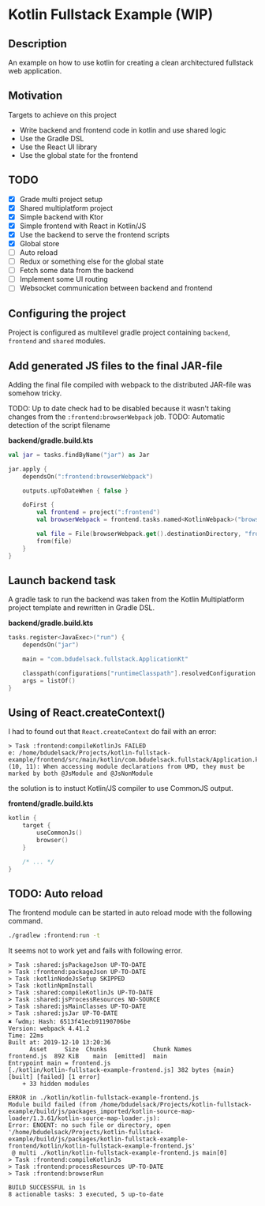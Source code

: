 # Kotlin Fullstack Example (WIP)

## Description

An example on how to use kotlin for creating a clean architectured fullstack web application.

## Motivation

Targets to achieve on this project

* Write backend and frontend code in kotlin and use shared logic
* Use the Gradle DSL
* Use the React UI library
* Use the global state for the frontend

## TODO

- [x] Grade multi project setup
- [x] Shared multiplatform project
- [x] Simple backend with Ktor
- [x] Simple frontend with React in Kotlin/JS
- [x] Use the backend to serve the frontend scripts
- [x] Global store
- [ ] Auto reload
- [ ] Redux or something else for the global state
- [ ] Fetch some data from the backend
- [ ] Implement some UI routing
- [ ] Websocket communication between backend and frontend

## Configuring the project

Project is configured as multilevel gradle project containing `backend`, `frontend` and `shared` modules.

## Add generated JS files to the final JAR-file

Adding the final file compiled with webpack to the distributed JAR-file was somehow tricky. 

TODO: Up to date check had to be disabled because it wasn't taking changes from the `:frontend:browserWebpack` job.
TODO: Automatic detection of the script filename

**backend/gradle.build.kts**
```kotlin
val jar = tasks.findByName("jar") as Jar

jar.apply {
    dependsOn(":frontend:browserWebpack")

    outputs.upToDateWhen { false }

    doFirst {
        val frontend = project(":frontend")
        val browserWebpack = frontend.tasks.named<KotlinWebpack>("browserWebpack")

        val file = File(browserWebpack.get().destinationDirectory, "frontend.js")
        from(file)
    }
}
```
## Launch backend task

A gradle task to run the backend was taken from the Kotlin Multiplatform project template and rewritten in Gradle DSL.

**backend/gradle.build.kts**
```kotlin
tasks.register<JavaExec>("run") {
    dependsOn("jar")

    main = "com.bdudelsack.fullstack.ApplicationKt"

    classpath(configurations["runtimeClasspath"].resolvedConfiguration.files, jar.archiveFile.get().toString())
    args = listOf()
}
```

## Using of React.createContext()

I had to found out that `React.createContext` do fail with an error:

```
> Task :frontend:compileKotlinJs FAILED
e: /home/bdudelsack/Projects/kotlin-fullstack-example/frontend/src/main/kotlin/com.bdudelsack.fullstack/Application.kt: (10, 11): When accessing module declarations from UMD, they must be marked by both @JsModule and @JsNonModule
```

the solution is to instuct Kotlin/JS compiler to use CommonJS output.

**frontend/gradle.build.kts**
```kotlin
kotlin {
    target {
        useCommonJs()
        browser()
    }

    /* ... */
}
```
## TODO: Auto reload

The frontend module can be started in auto reload mode with the following command.

```bash
./gradlew :frontend:run -t
```

It seems not to work yet and fails with following error.

```log
> Task :shared:jsPackageJson UP-TO-DATE
> Task :frontend:packageJson UP-TO-DATE
> Task :kotlinNodeJsSetup SKIPPED
> Task :kotlinNpmInstall
> Task :shared:compileKotlinJs UP-TO-DATE
> Task :shared:jsProcessResources NO-SOURCE
> Task :shared:jsMainClasses UP-TO-DATE
> Task :shared:jsJar UP-TO-DATE
✖ ｢wdm｣: Hash: 6513f41ecb91190706be
Version: webpack 4.41.2
Time: 22ms
Built at: 2019-12-10 13:20:36
      Asset     Size  Chunks             Chunk Names
frontend.js  892 KiB    main  [emitted]  main
Entrypoint main = frontend.js
[./kotlin/kotlin-fullstack-example-frontend.js] 382 bytes {main} [built] [failed] [1 error]
    + 33 hidden modules

ERROR in ./kotlin/kotlin-fullstack-example-frontend.js
Module build failed (from /home/bdudelsack/Projects/kotlin-fullstack-example/build/js/packages_imported/kotlin-source-map-loader/1.3.61/kotlin-source-map-loader.js):
Error: ENOENT: no such file or directory, open '/home/bdudelsack/Projects/kotlin-fullstack-example/build/js/packages/kotlin-fullstack-example-frontend/kotlin/kotlin-fullstack-example-frontend.js'
 @ multi ./kotlin/kotlin-fullstack-example-frontend.js main[0]
> Task :frontend:compileKotlinJs
> Task :frontend:processResources UP-TO-DATE
> Task :frontend:browserRun

BUILD SUCCESSFUL in 1s
8 actionable tasks: 3 executed, 5 up-to-date
```
